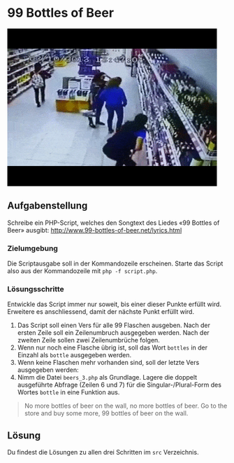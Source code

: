 # 99 Bottles of Beer

![](res/beers.gif)

## Aufgabenstellung

Schreibe ein PHP-Script, welches den Songtext des Liedes «99 Bottles of Beer» ausgibt: http://www.99-bottles-of-beer.net/lyrics.html

### Zielumgebung

Die Scriptausgabe soll in der Kommandozeile erscheinen. Starte das Script also aus der Kommandozeile mit `php -f script.php`.

### Lösungsschritte

Entwickle das Script immer nur soweit, bis einer dieser Punkte erfüllt wird. Erweitere es anschliessend, damit der nächste Punkt erfüllt wird.

1. Das Script soll einen Vers für alle 99 Flaschen ausgeben.
   Nach der ersten Zeile soll ein Zeilenumbruch ausgegeben werden. Nach der zweiten Zeile sollen zwei Zeilenumbrüche folgen.
2. Wenn nur noch eine Flasche übrig ist, soll das Wort `bottles` in der Einzahl als `bottle` ausgegeben werden.
3. Wenn keine Flaschen mehr vorhanden sind, soll der letzte Vers ausgegeben werden:
4. Nimm die Datei `beers_3.php` als Grundlage. Lagere die doppelt ausgeführte Abfrage (Zeilen 6 und 7) für die Singular-/Plural-Form des Wortes `bottle` in eine Funktion aus.

> No more bottles of beer on the wall, no more bottles of beer. 
Go to the store and buy some more, 99 bottles of beer on the wall.

## Lösung

Du findest die Lösungen zu allen drei Schritten im `src` Verzeichnis.
